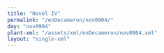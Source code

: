 ```yaml
---
title: "Novel IV"
permalink: "/enDecameron/nov0904/"
day: "nov0904"
plant-xml: "/assets/xml/enDecameron/nov0904.xml"
layout: "single-xml"
---
```

